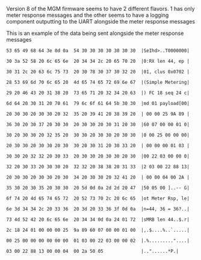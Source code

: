 Version 8 of the MGM firmware seems to have 2 different flavors. 1 has only meter response messages and the other seems to have a logging component outputting to the UART alongside the meter response messages

This is an example of the data being sent alongside the meter response messages
```text
53 65 49 68 64 3e 0d 0a  54 30 30 30 30 30 30 30  |SeIhd>..T0000000|

30 3a 52 58 20 6c 65 6e  20 34 34 2c 20 65 70 20  |0:RX len 44, ep |

30 31 2c 20 63 6c 75 73  20 30 78 30 37 30 32 20  |01, clus 0x0702 |

28 53 69 6d 70 6c 65 20  4d 65 74 65 72 69 6e 67  |(Simple Metering|

29 20 46 43 20 31 38 20  73 65 71 20 32 34 20 63  |) FC 18 seq 24 c|

6d 64 20 30 31 20 70 61  79 6c 6f 61 64 5b 30 30  |md 01 payload[00|

20 30 30 20 30 30 20 32  35 20 39 41 20 38 39 20  | 00 00 25 9A 89 |

36 30 20 30 37 20 30 30  20 30 30 20 30 31 20 30  |60 07 00 00 01 0|

30 20 30 30 20 32 35 20  30 30 20 30 30 20 30 30  |0 00 25 00 00 00|

20 30 30 20 30 30 20 30  30 20 30 31 20 30 33 20  | 00 00 00 01 03 |

30 30 20 32 32 20 30 33  20 30 30 20 30 30 20 30  |00 22 03 00 00 0|

32 20 30 33 20 30 30 20  32 32 20 38 38 20 31 33  |2 03 00 22 88 13|

20 30 30 20 30 30 20 30  34 20 30 30 20 32 41 20  | 00 00 04 00 2A |

35 30 20 30 35 20 30 30  20 5d 0d 0a 2d 2d 20 47  |50 05 00 ]..-- G|

6f 74 20 4d 65 74 65 72  20 52 73 70 2c 20 6c 65  |ot Meter Rsp, le|

6e 3d 34 34 2c 20 33 36  20 3d 20 33 36 3f 0d 0a  |n=44, 36 = 36?..|

73 4d 52 42 20 6c 65 6e  20 34 34 0d 0a 24 01 72  |sMRB len 44..$.r|

2c 18 24 01 00 00 00 25  9a 89 60 07 00 00 01 00  |,.$....%..`.....|

00 25 00 00 00 00 00 00  01 03 00 22 03 00 00 02  |.%........."....|

03 00 22 88 13 00 00 04  00 2a 50 05              |.."......*P.|
```